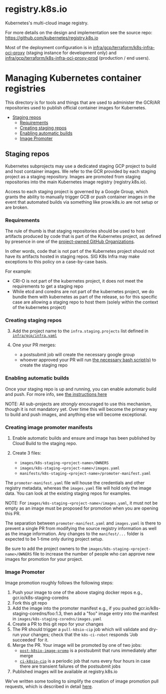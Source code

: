 # registry.k8s.io

Kubernetes's multi-cloud image registry.

For more details on the design and implementation see the source repo: https://github.com/kubernetes/registry.k8s.io

Most of the deployment configuration is in [infra/gcp/terraform/k8s-infra-oci-proxy](./../infra/gcp/terraform/k8s-infra-oci-proxy) (staging instance for development only) and [infra/gcp/terraform/k8s-infra-oci-proxy-prod](./../infra/gcp/terraform/k8s-infra-oci-proxy-prod) (production / end users).

# Managing Kubernetes container registries

This directory is for tools and things that are used to administer the GCR/AR
repositories used to publish official container images for Kubernetes.

- [Staging repos](#staging-repos)
  - [Requirements](#requirements)
  - [Creating staging repos](#creating-staging-repos)
  - [Enabling automatic builds](#enabling-automatic-builds)
  - [Image Promoter](#image-promoter)

## Staging repos

Kubernetes subprojects may use a dedicated staging GCP project to build and
host container images. We refer to the GCR provided by each staging project
as a staging repository. Images are promoted from staging repositories into
the main Kubernetes image registry (registry.k8s.io).

Access to each staging project is governed by a Google Group, which grants the
ability to manually trigger GCB or push container images in the event that
automated builds via something like prow.k8s.io are not setup or are broken.

### Requirements

The rule of thumb is that staging repositories should be used to host
artifacts produced by code that is part of the Kubernetes project, as defined
by presence in one of the [project-owned GitHub Organizations][project-github].

In other words, code that is not part of the Kubernetes project should not
have its artifacts hosted in staging repos. SIG K8s Infra may make exceptions
to this policy on a case-by-case basis.

For example:

- CRI-O is not part of the kubernetes project, it does not meet the
  requirements to get a staging repo
- While etcd and coredns are not part of the kubernetes project, we do
  bundle them with kubernetes as part of the release, so for this specific
  case are allowing a staging repo to host them (solely within the context
  of the kubernetes project)

### Creating staging repos

3. Add the project name to the `infra.staging.projects` list defined in
   [`infra/gcp/infra.yaml`][infra.yaml]

4. One your PR merges:
    - a postsubmit job will create the necessary google group
    - whoever approved your PR will run [the necessary bash script(s)][staging-bash]
      to create the staging repo

### Enabling automatic builds

Once your staging repo is up and running, you can enable automatic build and
push.  For more info, see [the instructions here][image-pushing-readme]

NOTE: All sub-projects are *strongly* encouraged to use this mechanism, though
it is not mandatory yet.  Over time this will become the primary way to build
and push images, and anything else will become exceptional.

### Creating image promoter manifests

1. Enable automatic builds and ensure and image has been published by Cloud Build
to the staging repo.

1. Create 3 files:
    - `images/k8s-staging-<project-name>/OWNERS`
    - `images/k8s-staging-<project-name>/images.yaml`
    - `manifests/k8s-staging-<project-name>/promoter-manifest.yaml`

The `promoter-manifest.yaml` file will house the credentials and other registry
metadata, whereas the `images.yaml` file will hold only the image data. You can
look at the existing staging repos for examples.

NOTE: For `images/k8s-staging-<project-name>/images.yaml`, it must not be empty as an image must be proposed
for promotion when you are opening this PR.

The separation between `promoter-manifest.yaml` and `images.yaml` is there to
prevent a single PR from modifying the source registry information as well as
the image information. Any changes to the `manifest/...` folder is expected to
be 1-time only during project setup.

Be sure to add the project owners to the
`images/k8s-staging-<project-name>/OWNERS` file to increase the number of
people who can approve new images for promotion for your project.

### Image Promoter

Image promotion roughly follows the following steps:

1. Push your image to one of the above staging docker repos
   e.g., gcr.io/k8s-staging-coredns
2. Fork this git repo
3. Add the image into the promoter manifest
   e.g., if you pushed gcr.io/k8s-staging-coredns/foo:1.3, then add a "foo"
   image entry into the manifest in `images/k8s-staging-coredns/images.yaml`
4. Create a PR to this git repo for your changes
5. The PR should trigger a `pull-k8sio-cip` job which will validate and dry-run
   your changes; check that the `k8s-ci-robot` responds 'Job succeeded' for it.
6. Merge the PR. Your image will be promoted by one of two jobs:
   - [`post-k8sio-image-promo`][post-promo-job] is a postsubmit that runs
     immediately after merge
   - [`ci-k8sio-cip`][ci-promo-job] is a periodic job that runs every four
     hours in case there are transient failures of the postsubmit jobs
7. Published images will be available at registry.k8s.io

We've written some tooling to simplify the creation of image promotion pull
requests, which is described in detail
[here](https://sigs.k8s.io/promo-tools/docs/promotion-pull-requests.md).

[google-groups]: /groups/README.md
[image-pushing-readme]: https://git.k8s.io/test-infra/config/jobs/image-pushing/README.md
[restrictions.yaml]: /groups/restrictions.yaml
[infra.yaml]: /infra/gcp/infra.yaml
[staging-bash]: /infra/gcp/bash/ensure-staging-storage.sh
[post-promo-job]: https://testgrid.k8s.io/sig-release-releng-blocking#post-k8sio-image-promo
[ci-promo-job]: https://testgrid.k8s.io/sig-release-releng-blocking#ci-k8sio-image-promo
[project-github]: https://git.k8s.io/community/github-management#project-owned-organizations
